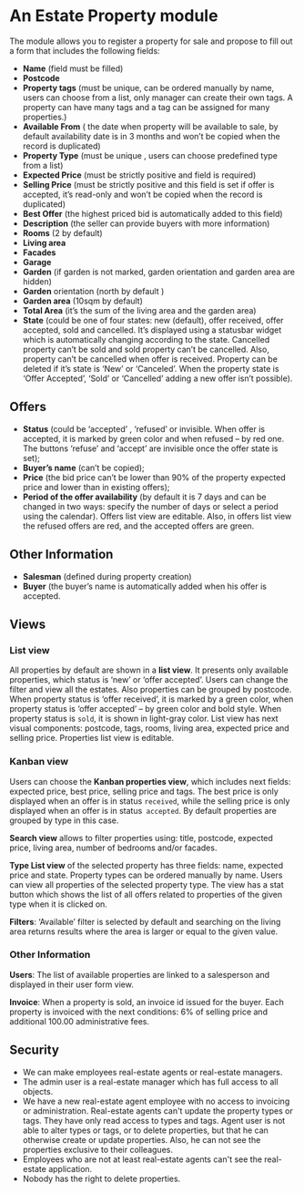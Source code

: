 # An Estate Property module

The module allows you to register a property for sale and propose to fill out a form that includes the following fields: 
-	**Name** (field must be filled)
-	**Postcode**
-	**Property tags** (must be unique, can be ordered manually by name, users can choose from a list, only manager can create their own tags.  A property can have many tags and a tag can be assigned for many properties.)
-	**Available From** ( the date when property will be available to sale, by default availability date is in 3 months and won’t be copied when the record is duplicated)
-	**Property Type** (must be unique , users can choose predefined type from a list)
-	**Expected Price** (must be strictly positive and field is required)
-	**Selling Price** (must be strictly positive and this field is set if offer is accepted, it’s read-only and won’t be copied when the record is duplicated)
-	**Best Offer** (the highest priced bid is automatically added to this field)
-	**Description** (the seller can provide buyers with more information)
-	**Rooms** (2 by default)
-	**Living area**
-	**Facades**
-	**Garage**
-	**Garden** (if garden is not marked, garden orientation and garden area are hidden)
-	**Garden** orientation (north by default )
-	**Garden area** (10sqm by default)
-	**Total Area** (it’s the sum of the living area and the garden area)
-	**State** (could be one of four states: new (default), offer received, offer accepted, sold and cancelled. It’s displayed using a statusbar widget which is automatically changing according to the state. Cancelled property can’t be sold and sold property can’t be cancelled.  Also, property can’t be cancelled when offer is received.  Property can be deleted if it’s state is ‘New’ or ‘Canceled’.  When the property state is ‘Offer Accepted’, ‘Sold’ or ‘Cancelled’ adding a new offer isn’t possible).

## Offers

-	**Status** (could be ‘accepted’ , ‘refused’ or  invisible.  When offer is accepted, it is marked by green color and when refused – by red one. The buttons ‘refuse’ and ‘accept’  are invisible once the offer state is set);
-	**Buyer’s name** (can’t be copied);
-	**Price** (the bid price can’t be lower than 90% of the property expected price and lower than in existing offers);
-	**Period of the offer availability** (by default it is 7 days and can be changed in two ways:  specify the number of days or select a period using the calendar).
Offers list view are editable. Also, in offers list view the refused offers are red, and the accepted offers are green. 

## Other Information 

-	**Salesman** (defined during  property creation) 
-	**Buyer** (the buyer’s name is automatically added when his offer is accepted.

## Views

### List view
All properties by default are shown in a **list view**. It presents only available properties, which status is ‘new’ or ‘offer accepted’. Users can change the filter and view all the estates.  Also properties can be grouped by postcode. When property status is ‘offer received’, it is marked by a green color, when property status is ‘offer accepted’ – by green color and bold style. When property status is `sold`, it is shown in light-gray color. List view has next visual components:  postcode, tags, rooms, living area, expected price and selling price.  Properties list view is editable.

### Kanban view
Users can choose the **Kanban properties view**, which includes next fields: expected price, best price, selling price and tags. The best price is only displayed when an offer is in status  `received`, while the selling price is only displayed when an offer is in status` accepted`. By default properties are grouped by type in this case.

**Search view** allows to filter properties using: title, postcode, expected price, living area, number of bedrooms and/or facades.

**Type List view** of the selected property has three fields: name, expected price and state. Property types can be ordered manually by name. Users can view all properties of the selected property type. The view has a stat button which shows the list of all offers related to properties of the given type when it is clicked on.

**Filters**:  ‘Available’ filter is selected by default and searching on the living area returns results where the area is larger or equal to the given value.

### Other Information
**Users**:  The list of available properties are linked to a salesperson and displayed in their user form view.

**Invoice**: When a property is sold, an invoice id issued for the buyer. Each property is invoiced with the next conditions: 6% of selling price and additional 100.00 administrative fees.

## Security

 - We can make employees real-estate agents or real-estate managers.
 - The admin user is a real-estate manager which has full access to all objects.
 - We have a new real-estate agent employee with no access to invoicing or administration. Real-estate agents can't update the property types or tags. They have only read access to types and tags. Agent user is not able to alter types or tags, or to delete properties, but that he can otherwise create or update properties. Also, he can not see the properties exclusive to their colleagues.
 - Employees who are not at least real-estate agents can't see the real-estate application.
 - Nobody has the right to delete properties. 
